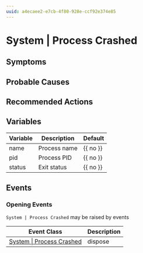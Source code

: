 ```yaml
---
uuid: a4ecaee2-e7cb-4f80-928e-ccf92e374e85
---
```

# System | Process Crashed

## Symptoms

## Probable Causes

## Recommended Actions

## Variables

| Variable | Description  | Default  |
| -------- | ------------ | -------- |
| name     | Process name | {{ no }} |
| pid      | Process PID  | {{ no }} |
| status   | Exit status  | {{ no }} |

## Events

### Opening Events
`System | Process Crashed` may be raised by events

| Event Class                                                                          | Description |
| ------------------------------------------------------------------------------------ | ----------- |
| [System \| Process Crashed](../../event-classes-reference/system/process-crashed.md) | dispose     |
